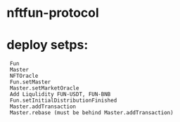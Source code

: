# nftfun-protocol

# deploy setps:
```
 Fun
 Master
 NFTOracle
 Fun.setMaster
 Master.setMarketOracle
 Add Liqulidity FUN-USDT, FUN-BNB
 Fun.setInitialDistributionFinished
 Master.addTransaction
 Master.rebase (must be behind Master.addTransaction)
```
